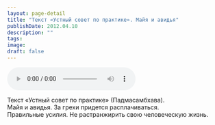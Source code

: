 ```yaml
---
layout: page-detail
title: "Текст «Устный совет по практике». Майя и авидья"
publishDate: 2012.04.10
description: ""
tags:
image:
draft: false
---
```


<audio title="2012.04.10 - Текст «Устный совет по практике». Майя и авидья.mp3" src="https://filer-api.advayta.org/v1.0/public/files/72945" controls=""></audio>

 Текст «Устный совет по практике» (Падмасамбхава).  
 Майя и авидья. За грехи придется расплачиваться.  
 Правильные усилия. Не растранжирить свою человеческую жизнь.  

  
